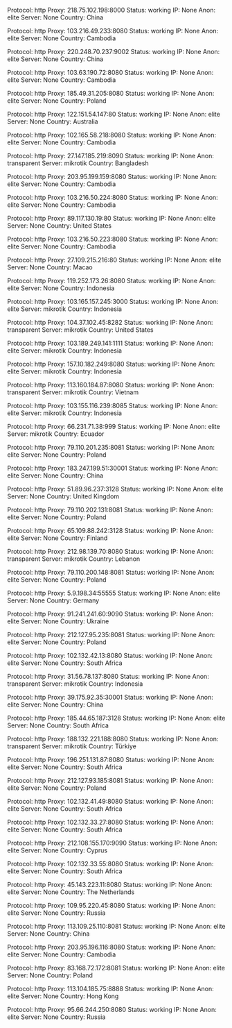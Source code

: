 Protocol: http
Proxy: 218.75.102.198:8000
Status: working
IP: None
Anon: elite
Server: None
Country: China

Protocol: http
Proxy: 103.216.49.233:8080
Status: working
IP: None
Anon: elite
Server: None
Country: Cambodia

Protocol: http
Proxy: 220.248.70.237:9002
Status: working
IP: None
Anon: elite
Server: None
Country: China

Protocol: http
Proxy: 103.63.190.72:8080
Status: working
IP: None
Anon: elite
Server: None
Country: Cambodia

Protocol: http
Proxy: 185.49.31.205:8080
Status: working
IP: None
Anon: elite
Server: None
Country: Poland

Protocol: http
Proxy: 122.151.54.147:80
Status: working
IP: None
Anon: elite
Server: None
Country: Australia

Protocol: http
Proxy: 102.165.58.218:8080
Status: working
IP: None
Anon: elite
Server: None
Country: Cambodia

Protocol: http
Proxy: 27.147.185.219:8090
Status: working
IP: None
Anon: transparent
Server: mikrotik
Country: Bangladesh

Protocol: http
Proxy: 203.95.199.159:8080
Status: working
IP: None
Anon: elite
Server: None
Country: Cambodia

Protocol: http
Proxy: 103.216.50.224:8080
Status: working
IP: None
Anon: elite
Server: None
Country: Cambodia

Protocol: http
Proxy: 89.117.130.19:80
Status: working
IP: None
Anon: elite
Server: None
Country: United States

Protocol: http
Proxy: 103.216.50.223:8080
Status: working
IP: None
Anon: elite
Server: None
Country: Cambodia

Protocol: http
Proxy: 27.109.215.216:80
Status: working
IP: None
Anon: elite
Server: None
Country: Macao

Protocol: http
Proxy: 119.252.173.26:8080
Status: working
IP: None
Anon: elite
Server: None
Country: Indonesia

Protocol: http
Proxy: 103.165.157.245:3000
Status: working
IP: None
Anon: elite
Server: mikrotik
Country: Indonesia

Protocol: http
Proxy: 104.37.102.45:8282
Status: working
IP: None
Anon: transparent
Server: mikrotik
Country: United States

Protocol: http
Proxy: 103.189.249.141:1111
Status: working
IP: None
Anon: elite
Server: mikrotik
Country: Indonesia

Protocol: http
Proxy: 157.10.182.249:8080
Status: working
IP: None
Anon: elite
Server: mikrotik
Country: Indonesia

Protocol: http
Proxy: 113.160.184.87:8080
Status: working
IP: None
Anon: transparent
Server: mikrotik
Country: Vietnam

Protocol: http
Proxy: 103.155.116.239:8085
Status: working
IP: None
Anon: elite
Server: mikrotik
Country: Indonesia

Protocol: http
Proxy: 66.231.71.38:999
Status: working
IP: None
Anon: elite
Server: mikrotik
Country: Ecuador

Protocol: http
Proxy: 79.110.201.235:8081
Status: working
IP: None
Anon: elite
Server: None
Country: Poland

Protocol: http
Proxy: 183.247.199.51:30001
Status: working
IP: None
Anon: elite
Server: None
Country: China

Protocol: http
Proxy: 51.89.96.237:3128
Status: working
IP: None
Anon: elite
Server: None
Country: United Kingdom

Protocol: http
Proxy: 79.110.202.131:8081
Status: working
IP: None
Anon: elite
Server: None
Country: Poland

Protocol: http
Proxy: 65.109.88.242:3128
Status: working
IP: None
Anon: elite
Server: None
Country: Finland

Protocol: http
Proxy: 212.98.139.70:8080
Status: working
IP: None
Anon: transparent
Server: mikrotik
Country: Lebanon

Protocol: http
Proxy: 79.110.200.148:8081
Status: working
IP: None
Anon: elite
Server: None
Country: Poland

Protocol: http
Proxy: 5.9.198.34:55555
Status: working
IP: None
Anon: elite
Server: None
Country: Germany

Protocol: http
Proxy: 91.241.241.60:9090
Status: working
IP: None
Anon: elite
Server: None
Country: Ukraine

Protocol: http
Proxy: 212.127.95.235:8081
Status: working
IP: None
Anon: elite
Server: None
Country: Poland

Protocol: http
Proxy: 102.132.42.13:8080
Status: working
IP: None
Anon: elite
Server: None
Country: South Africa

Protocol: http
Proxy: 31.56.78.137:8080
Status: working
IP: None
Anon: transparent
Server: mikrotik
Country: Indonesia

Protocol: http
Proxy: 39.175.92.35:30001
Status: working
IP: None
Anon: elite
Server: None
Country: China

Protocol: http
Proxy: 185.44.65.187:3128
Status: working
IP: None
Anon: elite
Server: None
Country: South Africa

Protocol: http
Proxy: 188.132.221.188:8080
Status: working
IP: None
Anon: transparent
Server: mikrotik
Country: Türkiye

Protocol: http
Proxy: 196.251.131.87:8080
Status: working
IP: None
Anon: elite
Server: None
Country: South Africa

Protocol: http
Proxy: 212.127.93.185:8081
Status: working
IP: None
Anon: elite
Server: None
Country: Poland

Protocol: http
Proxy: 102.132.41.49:8080
Status: working
IP: None
Anon: elite
Server: None
Country: South Africa

Protocol: http
Proxy: 102.132.33.27:8080
Status: working
IP: None
Anon: elite
Server: None
Country: South Africa

Protocol: http
Proxy: 212.108.155.170:9090
Status: working
IP: None
Anon: elite
Server: None
Country: Cyprus

Protocol: http
Proxy: 102.132.33.55:8080
Status: working
IP: None
Anon: elite
Server: None
Country: South Africa

Protocol: http
Proxy: 45.143.223.11:8080
Status: working
IP: None
Anon: elite
Server: None
Country: The Netherlands

Protocol: http
Proxy: 109.95.220.45:8080
Status: working
IP: None
Anon: elite
Server: None
Country: Russia

Protocol: http
Proxy: 113.109.25.110:8081
Status: working
IP: None
Anon: elite
Server: None
Country: China

Protocol: http
Proxy: 203.95.196.116:8080
Status: working
IP: None
Anon: elite
Server: None
Country: Cambodia

Protocol: http
Proxy: 83.168.72.172:8081
Status: working
IP: None
Anon: elite
Server: None
Country: Poland

Protocol: http
Proxy: 113.104.185.75:8888
Status: working
IP: None
Anon: elite
Server: None
Country: Hong Kong

Protocol: http
Proxy: 95.66.244.250:8080
Status: working
IP: None
Anon: elite
Server: None
Country: Russia

